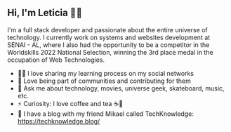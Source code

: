 <!--
**leticiadia/leticiadia** is a ✨ _special_ ✨ repository because its `README.md` (this file) appears on your GitHub profile.

Here are some ideas to get you started:

- 🔭 I’m currently working on ...
- 🌱 I’m currently learning ...
- 👯 I’m looking to collaborate on ...
- 🤔 I’m looking for help with ...
- 💬 Ask me about ...
- 📫 How to reach me: ...
- 😄 Pronouns: ...
- ⚡ Fun fact: ...
-->

## Hi, I'm Leticia 👩👋

<p>
I'm a full stack developer and passionate about the entire universe of technology. I currently work on systems and websites development at SENAI - AL, where I also had the opportunity to be a competitor in the Worldskills 2022 National Selection, winning the 3rd place medal in the occupation of Web Technologies.
</p>

- 👩‍💻 I love sharing my learning process on my social networks
- 🚀 Love being part of communities and contributing for them
- 💬 Ask me about technology, movies, universe geek, skateboard, music, etc.
- ⚡ Curiosity: I love coffee and tea ☕🍵
- 📝 I have a blog with my friend Mikael called TechKnowledge: https://techknowledge.blog/

